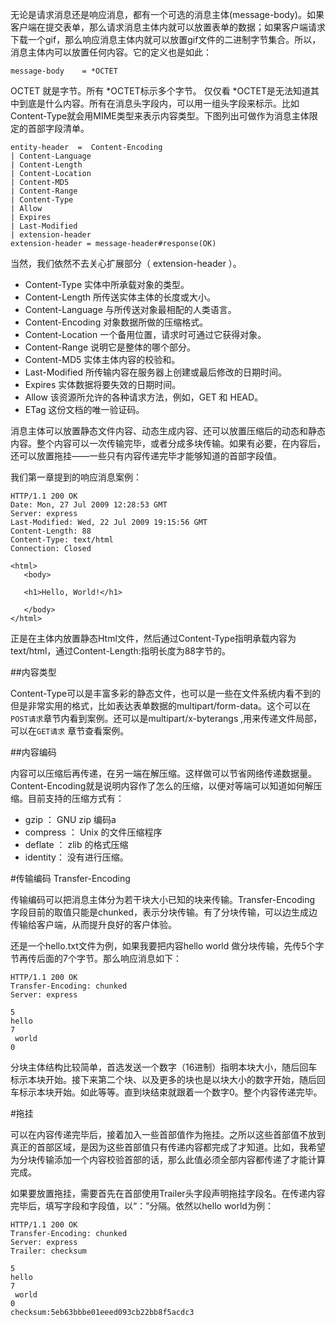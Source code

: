 无论是请求消息还是响应消息，都有一个可选的消息主体(message-body)。如果客户端在提交表单，那么请求消息主体内就可以放置表单的数据；如果客户端请求下载一个gif，那么响应消息主体内就可以放置gif文件的二进制字节集合。所以，消息主体内可以放置任何内容。它的定义也是如此：

    message-body    = *OCTET
    
OCTET 就是字节。所有 *OCTET标示多个字节。
仅仅看 *OCTET是无法知道其中到底是什么内容。所有在消息头字段内，可以用一组头字段来标示。比如Content-Type就会用MIME类型来表示内容类型。下图列出可做作为消息主体限定的首部字段清单。

    entity-header  =  Content-Encoding        
    | Content-Language   
    | Content-Length         
    | Content-Location       
    | Content-MD5           
    | Content-Range           
    | Content-Type    
    | Allow        
    | Expires                 
    | Last-Modified        
    | extension-header
    extension-header = message-header#response(OK)     

当然，我们依然不去关心扩展部分（ extension-header ）。

- Content-Type 实体中所承载对象的类型。
- Content-Length 所传送实体主体的长度或大小。
- Content-Language 与所传送对象最相配的人类语言。
- Content-Encoding 对象数据所做的压缩格式。
- Content-Location 一个备用位置，请求时可通过它获得对象。
- Content-Range 说明它是整体的哪个部分。
- Content-MD5 实体主体内容的校验和。
- Last-Modified 所传输内容在服务器上创建或最后修改的日期时间。
- Expires 实体数据将要失效的日期时间。
- Allow 该资源所允许的各种请求方法，例如，GET 和 HEAD。
- ETag 这份文档的唯一验证码。

消息主体可以放置静态文件内容、动态生成内容、还可以放置压缩后的动态和静态内容。整个内容可以一次传输完毕，或者分成多块传输。如果有必要，在内容后，还可以放置拖挂——一些只有内容传递完毕才能够知道的首部字段值。

我们第一章提到的响应消息案例：


    HTTP/1.1 200 OK
    Date: Mon, 27 Jul 2009 12:28:53 GMT
    Server: express
    Last-Modified: Wed, 22 Jul 2009 19:15:56 GMT
    Content-Length: 88
    Content-Type: text/html
    Connection: Closed

    <html>
       <body>

       <h1>Hello, World!</h1>

       </body>
    </html>

正是在主体内放置静态Html文件，然后通过Content-Type指明承载内容为 text/html，通过Content-Length:指明长度为88字节的。

##内容类型 

Content-Type可以是丰富多彩的静态文件，也可以是一些在文件系统内看不到的但是非常实用的格式，比如表达表单数据的multipart/form-data。这个可以在`POST请求`章节内看到案例。还可以是multipart/x-byterangs ,用来传递文件局部，可以在`GET请求` 章节查看案例。

##内容编码

内容可以压缩后再传递，在另一端在解压缩。这样做可以节省网络传递数据量。Content-Encoding就是说明内容作了怎么的压缩，以便对等端可以知道如何解压缩。目前支持的压缩方式有：

- gzip  ：     GNU zip 编码a
- compress  ： Unix 的文件压缩程序
- deflate ：   zlib 的格式压缩
- identity：     没有进行压缩。

#传输编码 Transfer-Encoding

传输编码可以把消息主体分为若干块大小已知的块来传输。Transfer-Encoding 字段目前的取值只能是chunked，表示分块传输。有了分块传输，可以边生成边传输给客户端，从而提升良好的客户体验。

还是一个hello.txt文件为例，如果我要把内容hello world 做分块传输，先传5个字节再传后面的7个字节。那么响应消息如下：

    HTTP/1.1 200 OK
    Transfer-Encoding: chunked
    Server: express

    5
    hello
    7
     world
    0

分块主体结构比较简单，首选发送一个数字（16进制）指明本块大小，随后回车标示本块开始。接下来第二个块、以及更多的块也是以块大小的数字开始，随后回车标示本块开始。如此等等。直到块结束就跟着一个数字0。整个内容传递完毕。

#拖挂

可以在内容传递完毕后，接着加入一些首部值作为拖挂。之所以这些首部值不放到真正的首部区域，是因为这些首部值只有传递内容都完成了才知道。比如，我希望为分块传输添加一个内容校验首部的话，那么此值必须全部内容都传递了才能计算完成。

如果要放置拖挂，需要首先在首部使用Trailer头字段声明拖挂字段名。在传递内容完毕后，填写字段和字段值，以“：”分隔。依然以hello world为例：

    HTTP/1.1 200 OK
    Transfer-Encoding: chunked
    Server: express
    Trailer: checksum

    5
    hello
    7
     world
    0
    checksum:5eb63bbbe01eeed093cb22bb8f5acdc3 


 